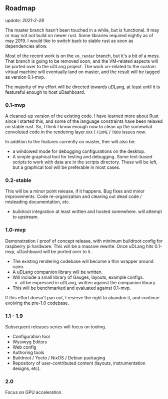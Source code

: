 ## Roadmap

*update: 2021-2-28*

The master branch hasn't been touched in a while, but is functional. It may or may not not build on newer rust. Some libraries required nightly as of may 2019. I would like to switch back to stable rust as soon as dependencies allow.

Most of the recent work is on the `vm_render` branch, but it's a bit of a mess. That branch is going to be removed soon, and the VM-related aspects will be ported over to the uDLang project. The work un-related to the custom virtual machine will eventually land on master, and the result will be tagged as version 0.1-mvp.

The majority of my effort will be directed towards uDLang, at least until it is featureful enough to host uDashboard.

### 0.1-mvp

A cleaned-up version of the existing code. I have learned more about Rust since I started this, and some of the language constraints have been relaxed on stable rust. So, I think I know enough now to clean up the somewhat convoluted code in the rendering layer.`XXX` / `FIXME` / `TODO` issues now.

In addition to the features currently on master, ther will also be:
- a windowed mode for debugging configurations on the desktop.
- A simple graphical tool for testing and debugging. Some text-based scripts to work with data are in the scripts directory. These will be left, but a graphical tool will be preferable in most cases.

### 0.2-stable

This will be a minor point release, if it happens. Bug fixes and minor improvements. Code re-organization and clearing out dead code / misleading documentation, etc.

- buildroot integration at least written and hosted somewhere. will attempt to upstream.

### 1.0-mvp

Demonstration / proof of concept release, with minimum buildroot config for raspberry pi hardware. This will be a massive rewrite. Once uDLang hits 0.1-mvp, uDashboard will be ported over to it.

- The existing rendering codebase will become a thin wrapper around cairo.
- A uDLang companion library will be written.
- Will include a small library of Gauges, layouts, example configs. 
  - all be expressed in uDLang, written against the companion library.
- This will be benchmarked and evaluated against 0.1-mvp.

If this effort doesn't pan out, I reserve the right to abandon it, and continue evolving the pre-1.0 codebase.

### 1.1 - 1.9

Subsequent releases series will focus on tooling.

- Configuration tool
- Wysiwyg Editors
- Web config
- Authoring tools
- Buildroot / Yocto / NixOS / Debian packaging
- Repository of user-contributed content (layouts, instrumentation designs, etc).

### 2.0

Focus on GPU acceleration.
